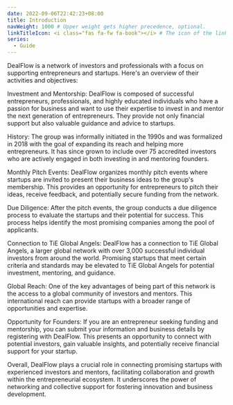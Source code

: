 ```yaml
---
date: 2022-09-06T22:42:23+08:00
title: Introduction
navWeight: 1000 # Upper weight gets higher precedence, optional.
linkTitleIcon: <i class="fas fa-fw fa-book"></i> # The icon of the link title, optional.
series:
  - Guide
---
```


DealFlow is a network of investors and professionals with a focus on supporting entrepreneurs and startups. Here's an overview of their activities and objectives:

Investment and Mentorship: DealFlow is composed of successful entrepreneurs, professionals, and highly educated individuals who have a passion for business and want to use their expertise to invest in and mentor the next generation of entrepreneurs. They provide not only financial support but also valuable guidance and advice to startups.

History: The group was informally initiated in the 1990s and was formalized in 2018 with the goal of expanding its reach and helping more entrepreneurs. It has since grown to include over 75 accredited investors who are actively engaged in both investing in and mentoring founders.

Monthly Pitch Events: DealFlow organizes monthly pitch events where startups are invited to present their business ideas to the group's membership. This provides an opportunity for entrepreneurs to pitch their ideas, receive feedback, and potentially secure funding from the network.

Due Diligence: After the pitch events, the group conducts a due diligence process to evaluate the startups and their potential for success. This process helps identify the most promising companies among the pool of applicants.

Connection to TiE Global Angels: DealFlow has a connection to TiE Global Angels, a larger global network with over 3,000 successful individual investors from around the world. Promising startups that meet certain criteria and standards may be elevated to TiE Global Angels for potential investment, mentoring, and guidance.

Global Reach: One of the key advantages of being part of this network is the access to a global community of investors and mentors. This international reach can provide startups with a broader range of opportunities and expertise.

Opportunity for Founders: If you are an entrepreneur seeking funding and mentorship, you can submit your information and business details by registering with DealFlow. This presents an opportunity to connect with potential investors, gain valuable insights, and potentially receive financial support for your startup.

Overall, DealFlow plays a crucial role in connecting promising startups with experienced investors and mentors, facilitating collaboration and growth within the entrepreneurial ecosystem. It underscores the power of networking and collective support for fostering innovation and business development.